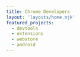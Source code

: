 ```yaml
---
title: Chrome Developers
layout: 'layouts/home.njk'
featured_projects:
  - devtools
  - extensions
  - webstore
  - android
---
```

